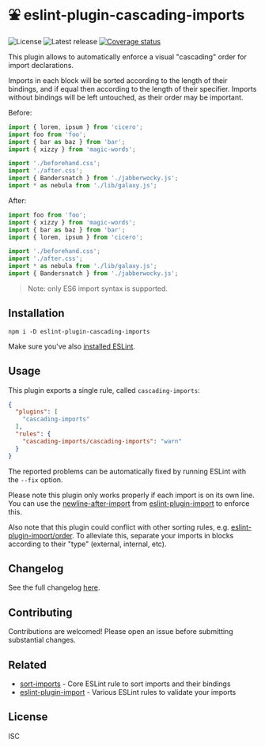 # ⛲ eslint-plugin-cascading-imports

![License](https://badgen.net/github/license/cheap-glitch/eslint-plugin-cascading-imports?color=green)
![Latest release](https://badgen.net/github/release/cheap-glitch/eslint-plugin-cascading-imports?color=green)
[![Coverage status](https://coveralls.io/repos/github/cheap-glitch/eslint-plugin-cascading-imports/badge.svg?branch=main)](https://coveralls.io/github/cheap-glitch/eslint-plugin-cascading-imports?branch=main)

This  plugin allows  to automatically  enforce  a visual  "cascading" order  for
import declarations.

Imports in each block will be sorted  according to the length of their bindings,
and if  equal then according to  the length of their  specifier. Imports without
bindings will be left untouched, as their order may be important.

Before:
```javascript
import { lorem, ipsum } from 'cicero';
import foo from 'foo';
import { bar as baz } from 'bar';
import { xizzy } from 'magic-words';

import './beforehand.css';
import './after.css';
import { Bandersnatch } from './jabberwocky.js';
import * as nebula from './lib/galaxy.js';
```

After:
```javascript
import foo from 'foo';
import { xizzy } from 'magic-words';
import { bar as baz } from 'bar';
import { lorem, ipsum } from 'cicero';

import './beforehand.css';
import './after.css';
import * as nebula from './lib/galaxy.js';
import { Bandersnatch } from './jabberwocky.js';
```

> Note: only ES6 import syntax is supported.

## Installation

```
npm i -D eslint-plugin-cascading-imports
```

Make sure you've also [installed ESLint](https://eslint.org/docs/user-guide/getting-started#installation-and-usage).

## Usage

This plugin exports a single rule, called `cascading-imports`:
```json
{
  "plugins": [
    "cascading-imports"
  ],
  "rules": {
    "cascading-imports/cascading-imports": "warn"
  }
}
```

The reported problems can be automatically fixed by running ESLint with the `--fix` option.

Please note this plugin only works properly if each import is on its own line. You can use the
[newline-after-import](https://github.com/import-js/eslint-plugin-import/blob/main/docs/rules/newline-after-import.md)
from [eslint-plugin-import](https://github.com/import-js/eslint-plugin-import) to enforce this.

Also note that this plugin could conflict with other sorting rules, e.g.
[eslint-plugin-import/order](https://github.com/import-js/eslint-plugin-import/blob/main/docs/rules/order.md).
To alleviate this, separate your imports in blocks according to their "type" (external, internal, etc).

## Changelog

See the full changelog [here](https://github.com/cheap-glitch/eslint-plugin-cascading-imports/releases).

## Contributing

Contributions are welcomed! Please open an issue before submitting substantial changes.

## Related

 * [sort-imports](https://eslint.org/docs/rules/sort-imports#import-sorting-sort-imports) - Core ESLint rule to sort imports and their bindings
 * [eslint-plugin-import](https://github.com/import-js/eslint-plugin-import) - Various ESLint rules to validate your imports

## License

ISC
